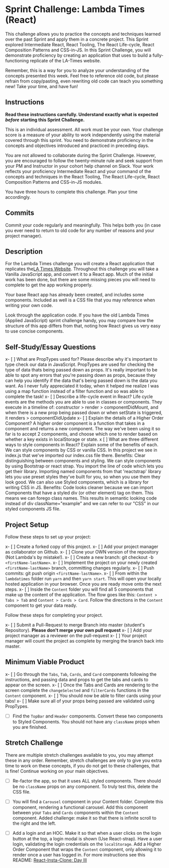 # Sprint Challenge: Lambda Times (React)

This challenge allows you to practice the concepts and techniques learned over the past Sprint and apply them in a concrete project. This Sprint explored Intermediate React, React Tooling, The React Life-cycle, React Composition Patterns and CSS-in-JS. In this Sprint Challenge, you will demonstrate proficiency by creating an application that uses to build a fully-functioning replicate of the LA-Times website.

Remember, this is a way for you to analyze your understanding of the concepts presented this week. Feel free to reference old code, but please refrain from copy/pasting, even rewriting old code can teach you something new! Take your time, and have fun!

## Instructions

**Read these instructions carefully. Understand exactly what is expected _before_ starting this Sprint Challenge.**

This is an individual assessment. All work must be your own. Your challenge score is a measure of your ability to work independently using the material covered through this sprint. You need to demonstrate proficiency in the concepts and objectives introduced and practiced in preceding days.

You are not allowed to collaborate during the Sprint Challenge. However, you are encouraged to follow the twenty-minute rule and seek support from your PM and Instructor in your cohort help channel on Slack. Your work reflects your proficiency Intermediate React and your command of the concepts and techniques in the React Tooling, The React Life-cycle, React Composition Patterns and CSS-in-JS modules.

You have three hours to complete this challenge. Plan your time accordingly.

## Commits

Commit your code regularly and meaningfully. This helps both you (in case you ever need to return to old code for any number of reasons and your project manager).

## Description

For the Lambda Times challenge you will create a React application that replicates the[LA Times Website](http://www.latimes.com). Throughout this challenge you will take a Vanilla JavaScript app, and convert it to a React app. Much of the initial work has been done, but there are some missing pieces you will need to complete to get the app working properly.

Your base React app has already been created, and includes some components. Included as well is a CSS file that you may reference when writing your own code.

Look through the application code. If you have the old Lambda Times (Applied JavaScript) sprint challenge handy, you may compare how the structure of this app differs from that, noting how React gives us very easy to use concise components.

## Self-Study/Essay Questions

x- [ ] What are PropTypes used for? Please describe why it's important to type check our data in JavaScript.
PropTypes are used for checking the type of data thats being passed down as props. It's really important to be able to spot any errors that you're passing down as props, because they can help you identify if the data that's being passed down is the data you want. As I never fully appreciated it today, when it helped me realize I was using a map function instead of a filter function and so was able to complete the task! 
x- [ ] Describe a life-cycle event in React?
Life cycle events are the methods you are able to use in classes or components. They execute in a timeline of: constructor > render > componentDidMount, and when there is a new prop being passed down or when setState is triggered, it renders > componentDidUpdate
x- [ ] Explain the details of a Higher Order Component?
A higher order component is a function that takes in a component and returns a new component. The way we've been using it so far is to accept 2 components, and choose which one to render based on whether a key exists in localStorage or state.
x [ ] What are three different ways to style components in React? Explain some of the benefits of each.
We can style components by CSS or vanilla CSS. In this project we see in index.js that we've imported our index.css file there. Benefits: Clear distinguishing between components and styling. 
We can style components by using Bootstrap or react strap. You import the line of code which lets you get their library. Importing named components from that 'reactstrap' library lets you use preset styles they've built for you, so when you use them they look good.
We can also use Styled components, which is a library for writing CSS in JS. Benefits: Code looks cleaner because we can import Components that have a styled div (or other element) tag on them. This means we can forego class names. This results in semantic looking code instead of div className="example" and we can refer to our "CSS" in our styled components JS file.

## Project Setup

Follow these steps to set up your project:

x- [ ] Create a forked copy of this project.
x- [ ] Add your project manager as collaborator on Github.
x- [ ] Clone your OWN version of the repository (Not Lambda's by mistake!).
x- [ ] Create a new branch: git checkout -b `<firstName-lastName>`.
x- [ ] Implement the project on your newly created `<firstName-lastName>` branch, committing changes regularly.
x- [ ] Push commits: git push origin `<firstName-lastName>`.
x- [ ] From within the `lambdatimes` folder run `yarn` and then `yarn start`. This will open your locally hosted application in your browser. Once you are ready move onto the next steps.
x- [ ] Inside the `Content` folder you will find all 5 components that make up the content of the application. The flow goes like this: `Content > Tabs > Tab` and `Content > Cards > Card`. Follow the directions in the `Content` component to get your data ready.

Follow these steps for completing your project.

x- [ ] Submit a Pull-Request to merge <firstName-lastName> Branch into master (student's Repository). **Please don't merge your own pull request**
x- [ ] Add your project manager as a reviewer on the pull-request
x- [ ] Your project manager will count the project as complete by merging the branch back into master.

## Minimum Viable Product

x- [ ] Go through the `Tabs`, `Tab`, `Cards`, and `Card` components following the instructions, and passing data and props to get the tabs and cards to appear on the screen.
x- [ ] Once the Tabs and Cards are rendering to the screen complete the `changeSelected` and `filterCards` functions in the `Content` component.
x- [ ] You should now be able to filter cards using your tabs!
x- [ ] Make sure all of your props being passed are validated using PropTypes.
- [ ] Find the `TopBar` and `Header` components. Convert these two components to Styled Components. You should not have any `className` props when you are finished.

## Stretch Challenge

There are multiple stretch challenges available to you, you may attempt these in any order. Remember, stretch challenges are only to give you extra time to work on these concepts, if you do not get to these challenges, that is fine! Continue working on your main objectives.

- [ ] Re-factor the app, so that it uses ALL styled components. There should be no `className` props on any component. To truly test this, delete the CSS file.

- [ ] You will find a `Carousel` component in your Content folder. Complete this component, rendering a functional carousel. Add this component between your `Tabs` and `Cards` components within the `Content` component. Added challenge: make it so that there is infinite scroll to the right and the left.

- [ ] Add a login and an HOC. Make it so that when a user clicks on the login button at the top, a login modal is shown (Use React-strap). Have a user login, validating the login credentials on the `localStorage`. Add a Higher Order Component that wraps the `Content` component, only allowing it to render once a user has logged in. For more instructions see this README: [React-Insta-Clone: Day III](https://github.com/LambdaSchool/React-Insta-Clone/blob/master/DAY_THREE_README.md#tasks-day-iii)
